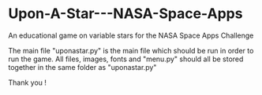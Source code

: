 # Upon-A-Star---NASA-Space-Apps
An educational game on variable stars for the NASA Space Apps Challenge

The main file "uponastar.py" is the main file which should be run in order to run the game. 
All files, images, fonts and "menu.py" should all be stored together in the same folder as "uponastar.py"

Thank you !
